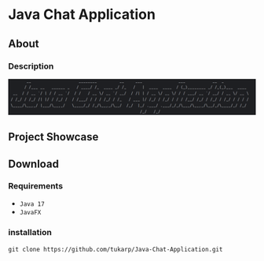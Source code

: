 # Java Chat Application

## About

### Description

![Java Chat Application](https://github.com/tukarp/Java-Chat-Application/blob/main/Images/Java%20Chat%20Application.png)

## Project Showcase



## Download

### Requirements

- ```Java 17```
- ```JavaFX```

### installation

```
git clone https://github.com/tukarp/Java-Chat-Application.git
```
